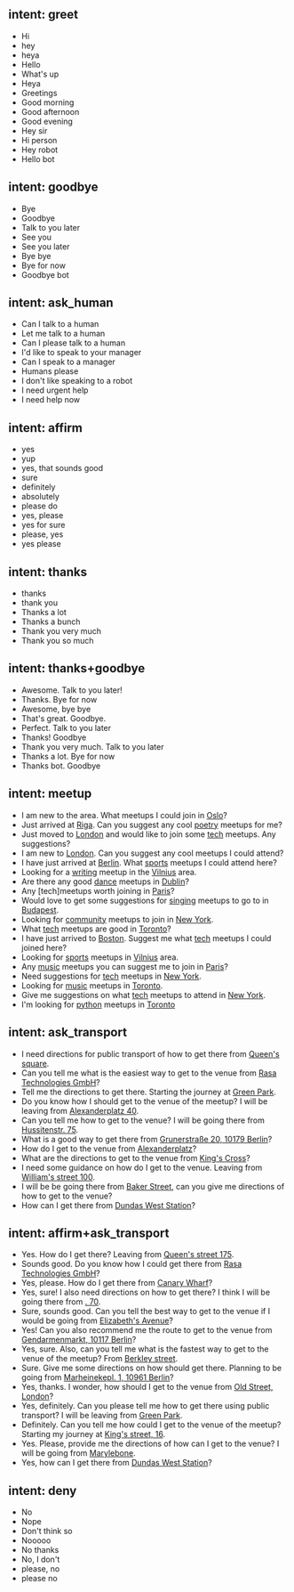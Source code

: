 ## intent: greet
- Hi
- hey
- heya
- Hello
- What's up
- Heya
- Greetings
- Good  morning
- Good afternoon
- Good evening
- Hey sir
- Hi person
- Hey robot
- Hello bot

## intent: goodbye
- Bye
- Goodbye
- Talk to you later
- See you
- See you later
- Bye bye
- Bye for now
- Goodbye bot


## intent: ask_human
- Can I talk to a human
- Let me talk to a human
- Can I please talk to a human
- I'd like to speak to your manager
- Can I speak to a manager
- Humans please
- I don't like speaking to a robot
- I need urgent help
- I need help now

## intent: affirm
- yes
- yup
- yes, that sounds good
- sure
- definitely
- absolutely
- please do
- yes, please
- yes for sure
- please, yes
- yes please

## intent: thanks
- thanks
- thank you
- Thanks a lot
- Thanks a bunch
- Thank you very much
- Thank you so much

## intent: thanks+goodbye
- Awesome. Talk to you later!
- Thanks. Bye for now
- Awesome, bye bye
- That's great. Goodbye.
- Perfect. Talk to you later
- Thanks! Goodbye
- Thank you very much. Talk to you later
- Thanks a lot. Bye for now
- Thanks bot. Goodbye

## intent: meetup
- I am new to the area. What meetups I could join in [Oslo](location)? 
- Just arrived at [Riga](location). Can you suggest any cool [poetry](type) meetups for me?
- Just moved to [London](location) and would like to join some [tech](type) meetups. Any suggestions?
- I am new to [London](location). Can you suggest any cool meetups I could attend?
- I have just arrived at [Berlin](location). What [sports](type) meetups I could attend here?
- Looking for a [writing](type) meetup in the [Vilnius](location) area.
- Are there any good [dance](type) meetups in [Dublin](location)?
- Any [tech]meetups worth joining in [Paris](location)?
- Would love to get some suggestions for [singing](type) meetups to go to in [Budapest](location).
- Looking for [community](type) meetups to join in [New York](location).
- What [tech](type) meetups are good in [Toronto](location)?
- I have just arrived to [Boston](location). Suggest me what [tech](type) meetups I could joined here?
- Looking for [sports](type) meetups in [Vilnius](location) area.
- Any [music](type) meetups you can suggest me to join in [Paris](location)?
- Need suggestions for [tech](type) meetups in [New York](location).
- Looking for [music](type) meetups in [Toronto](location).
- Give me suggestions on what [tech](type) meetups to attend in [New York](location).
- I'm looking for [python](type) meetups in [Toronto](location)

## intent: ask_transport
- I need directions for public transport of how to get there from [Queen's square](origin).
- Can you tell me what is the easiest way to get to the venue from [Rasa Technologies GmbH](origin)?
- Tell me the directions to get there. Starting the journey at [Green Park](origin).
- Do you know how I should get to the venue of the meetup? I will be leaving from [Alexanderplatz 40](origin).
- Can you tell me how to get to the venue? I will be going there from [Hussitenstr. 75](origin).
- What is a good way to get there from [Grunerstraße 20, 10179 Berlin](origin)?
- How do I get to the venue from [Alexanderplatz](origin)?
- What are the directions to get to the venue from [King's Cross](origin)?
- I need some guidance on how do I get to the venue. Leaving from [William's street 100](origin).
- I will be be going there from [Baker Street](origin), can you give me directions of how to get to the venue?
- How can I get there from [Dundas West Station](origin)?

## intent: affirm+ask_transport
- Yes. How do I get there? Leaving from [Queen's street 175](origin). 
- Sounds good. Do you know how I could get there from [Rasa Technologies GmbH](origin)?
- Yes, please. How do I get there from [Canary Wharf](origin)?
- Yes, sure! I also need directions on how to get there? I think I will be going there from [. 70](origin).
- Sure, sounds good. Can you tell the best way to get to the venue if I would be going from [Elizabeth's Avenue](origin)?
- Yes! Can you also recommend me the route to get to the venue from [Gendarmenmarkt, 10117 Berlin](origin)?
- Yes, sure. Also, can you tell me what is the fastest way to get to the venue of the meetup? From [Berkley street](origin).
- Sure. Give me some directions on how should get there. Planning to be going from [Marheinekepl. 1, 10961 Berlin](origin)?
- Yes, thanks. I wonder, how should I get to the venue from [Old Street, London](origin)?
- Yes, definitely. Can you please tell me how to get there using public transport? I will be leaving from [Green Park](origin).
- Definitely. Can you tell me how could I get to the venue of the meetup? Starting my journey at [King's street, 16](origin).
- Yes. Please, provide me the directions of how can I get to the venue? I will be going from [Marylebone](origin).
- Yes, how can I get there from [Dundas West Station](origin)?

## intent: deny
- No
- Nope
- Don't think so
- Nooooo
- No thanks
- No, I don't
- please, no
- please no